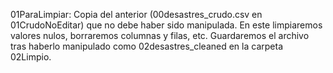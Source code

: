 01ParaLimpiar: Copia del anterior (00desastres_crudo.csv en 01CrudoNoEditar) que no debe haber sido manipulada. En este limpiaremos valores nulos, borraremos columnas y filas, etc. Guardaremos el archivo tras haberlo manipulado como 02desastres_cleaned en la carpeta 02Limpio.